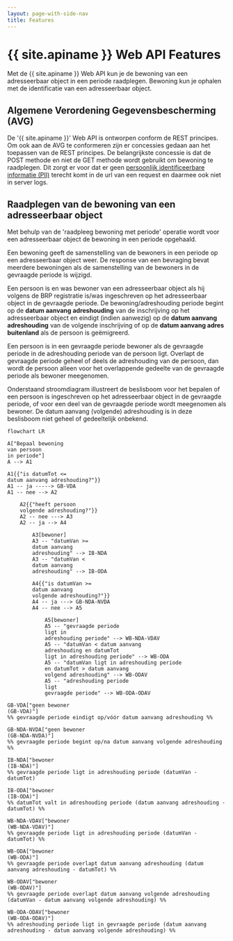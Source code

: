 ```yaml
---
layout: page-with-side-nav
title: Features
---
```


# {{ site.apiname }} Web API Features

Met de {{ site.apiname }} Web API kun je de bewoning van een adresseerbaar object in een periode raadplegen. Bewoning kun je ophalen met de identificatie van een adresseerbaar object.

## Algemene Verordening Gegevensbescherming (AVG)

De '{{ site.apiname }}' Web API is ontworpen conform de REST principes. Om ook aan de AVG te conformeren zijn er concessies gedaan aan het toepassen van de REST principes. De belangrijkste concessie is dat de POST methode en niet de GET methode wordt gebruikt om bewoning te raadplegen. Dit zorgt er voor dat er geen [persoonlijk identificeerbare informatie (PII)](https://piwikpro.nl/blog/pii-niet-pii-en-persoonsgegevens/) terecht komt in de url van een request en daarmee ook niet in server logs.

## Raadplegen van de bewoning van een adresseerbaar object

Met behulp van de 'raadpleeg bewoning met periode' operatie wordt voor een adresseerbaar object de bewoning in een periode opgehaald.

Een bewoning geeft de samenstelling van de bewoners in een periode op een adresseerbaar object weer. De response van een bevraging bevat meerdere bewoningen als de samenstelling van de bewoners in de gevraagde periode is wijzigd.

Een persoon is en was bewoner van een adresseerbaar object als hij volgens de BRP registratie is/was ingeschreven op het adresseerbaar object in de gevraagde periode. De bewoning/adreshouding periode begint op de **datum aanvang adreshouding** van de inschrijving op het adresseerbaar object en eindigt (indien aanwezig) op de **datum aanvang adreshouding** van de volgende inschrijving of op de **datum aanvang adres buitenland** als de persoon is geëmigreerd.

Een persoon is in een gevraagde periode bewoner als de gevraagde periode in de adreshouding periode van de persoon ligt. Overlapt de gevraagde periode geheel of deels de adreshouding van de persoon, dan wordt de persoon alleen voor het overlappende gedeelte van de gevraagde periode als bewoner meegenomen.

Onderstaand stroomdiagram illustreert de beslisboom voor het bepalen of een persoon is ingeschreven op het adresseerbaar object in de gevraagde periode, of voor een deel van de gevraagde periode wordt meegenomen als bewoner. De datum aanvang (volgende) adreshouding is in deze beslisboom niet geheel of gedeeltelijk onbekend.

```mermaid
flowchart LR

A["Bepaal bewoning
van persoon
in periode"]
A --> A1

A1{{"is datumTot <=
datum aanvang adreshouding?"}}
A1 -- ja -----> GB-VDA
A1 -- nee --> A2

    A2{{"heeft persoon
    volgende adreshouding?"}}
    A2 -- nee ---> A3
    A2 -- ja --> A4

        A3[bewoner]
        A3 -- "datumVan >=
        datum aanvang
        adreshouding" --> IB-NDA
        A3 -- "datumVan <
        datum aanvang
        adreshouding" --> IB-ODA

        A4{{"is datumVan >=
        datum aanvang
        volgende adreshouding?"}}
        A4 -- ja ---> GB-NDA-NVDA
        A4 -- nee --> A5

            A5[bewoner]
            A5 -- "gevraagde periode
            ligt in
            adreshouding periode" --> WB-NDA-VDAV
            A5 -- "datumVan < datum aanvang
            adreshouding en datumTot
            ligt in adreshouding periode" --> WB-ODA
            A5 -- "datumVan ligt in adreshouding periode
            en datumTot > datum aanvang
            volgend adreshouding" --> WB-ODAV
            A5 -- "adreshouding periode
            ligt
            gevraagde periode" --> WB-ODA-ODAV

GB-VDA["geen bewoner
(GB-VDA)"]
%% gevraagde periode eindigt op/vóór datum aanvang adreshouding %%

GB-NDA-NVDA["geen bewoner
(GB-NDA-NVDA)"]
%% gevraagde periode begint op/na datum aanvang volgende adreshouding %%

IB-NDA["bewoner
(IB-NDA)"]
%% gevraagde periode ligt in adreshouding periode (datumVan - datumTot)

IB-ODA["bewoner
(IB-ODA)"]
%% datumTot valt in adreshouding periode (datum aanvang adreshouding - datumTot) %%

WB-NDA-VDAV["bewoner
(WB-NDA-VDAV)"]
%% gevraagde periode ligt in adreshouding periode (datumVan - datumTot) %%

WB-ODA["bewoner
(WB-ODA)"]
%% gevraagde periode overlapt datum aanvang adreshouding (datum aanvang adreshouding - datumTot) %%

WB-ODAV["bewoner
(WB-ODAV)"]
%% gevraagde periode overlapt datum aanvang volgende adreshouding (datumVan - datum aanvang volgende adreshouding) %%

WB-ODA-ODAV["bewoner
(WB-ODA-ODAV)"]
%% adreshouding periode ligt in gevraagde periode (datum aanvang adreshouding - datum aanvang volgende adreshouding) %%
```
